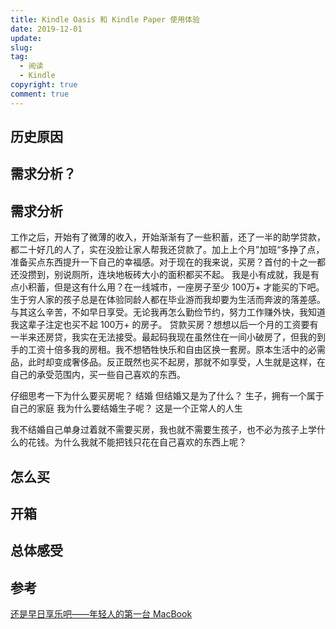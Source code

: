 ```yaml
---
title: Kindle Oasis 和 Kindle Paper 使用体验
date: 2019-12-01
update:
slug: 
tag:
  - 阅读
  - Kindle
copyright: true
comment: true
---
```


## 历史原因



## 需求分析？

## 需求分析

工作之后，开始有了微薄的收入，开始渐渐有了一些积蓄，还了一半的助学贷款，都二十好几的人了，实在没脸让家人帮我还贷款了。加上上个月”加班“多挣了点，准备买点东西提升一下自己的幸福感。对于现在的我来说，买房？首付的十之一都还没攒到，别说厕所，连块地板砖大小的面积都买不起。
我是小有成就，我是有点小积蓄，但是这有什么用？在一线城市，一座房子至少 100万+ 才能买的下吧。生于穷人家的孩子总是在体验同龄人都在毕业游而我却要为生活而奔波的落差感。与其这么辛苦，不如早日享受。无论我再怎么勤俭节约，努力工作赚外快，我知道我这辈子注定也买不起 100万+ 的房子。
贷款买房？想想以后一个月的工资要有一半来还房贷，我实在无法接受。最起码我现在虽然住在一间小破房了，但我的到手的工资十倍多我的房租。我不想牺牲快乐和自由区换一套房。原本生活中的必需品，此时却变成奢侈品。反正既然也买不起房，那就不如享受，人生就是这样，在自己的承受范围内，买一些自己喜欢的东西。

仔细思考一下为什么要买房呢？
结婚
但结婚又是为了什么？
生子，拥有一个属于自己的家庭
我为什么要结婚生子呢？
这是一个正常人的人生

我不结婚自己单身过着就不需要买房，我也就不需要生孩子，也不必为孩子上学什么的花钱。为什么我就不能把钱只花在自己喜欢的东西上呢？



## 怎么买



## 开箱



## 总体感受



## 参考

[还是早日享乐吧——年轻人的第一台 MacBook](https://www.bennythink.com/first-mbp.html)





